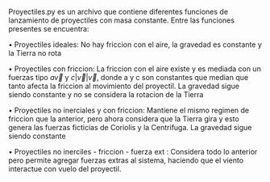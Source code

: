 Proyectiles.py es un archivo que contiene diferentes funciones de lanzamiento de proyectiles con masa constante. Entre las funciones presentes se encuentra:

$\bullet$ Proyectiles ideales: No hay friccion con el aire, la gravedad es constante y la Tierra no rota

$\bullet$ Proyectiles con friccion: La friccion con el aire existe y es mediada con un fuerzas tipo $a\vec{v}$ y $c \left| \vec{v} \right| \vec{v}$, donde a y c son constantes que median que tanto afecta la friccion al movimiento del proyectil.
                                    La gravedad sigue siendo constante y no se considera la rotacion de la Tierra

$\bullet$ Proyectiles no inerciales y con friccion: Mantiene el mismo regimen de friccion que la anterior, pero ahora considera que la Tierra gira y esto genera las fuerzas ficticias de Coriolis y la Centrifuga. La gravedad sigue siendo constante

$\bullet$ Proyectiles no inerciles - friccion - fuerza ext : Considera todo lo anterior pero permite agregar fuerzas extras al sistema, haciendo que el viento interactue con vuelo del proyectil.
